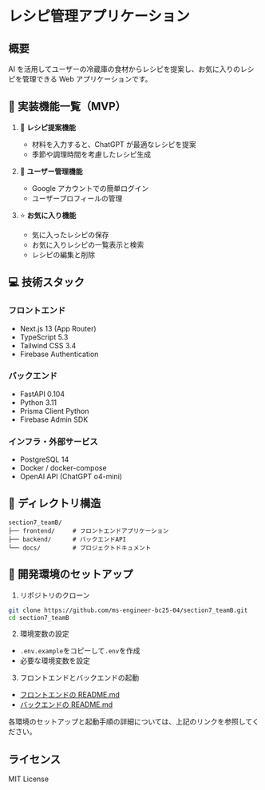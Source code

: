 # レシピ管理アプリケーション

## 概要

AI を活用してユーザーの冷蔵庫の食材からレシピを提案し、お気に入りのレシピを管理できる Web アプリケーションです。

## 🌟 実装機能一覧（MVP）

1. 🧂 **レシピ提案機能**

   - 材料を入力すると、ChatGPT が最適なレシピを提案
   - 季節や調理時間を考慮したレシピ生成

2. 👤 **ユーザー管理機能**
   - Google アカウントでの簡単ログイン
   - ユーザープロフィールの管理
3. ⭐ **お気に入り機能**
   - 気に入ったレシピの保存
   - お気に入りレシピの一覧表示と検索
   - レシピの編集と削除

## 💻 技術スタック

### フロントエンド

- Next.js 13 (App Router)
- TypeScript 5.3
- Tailwind CSS 3.4
- Firebase Authentication

### バックエンド

- FastAPI 0.104
- Python 3.11
- Prisma Client Python
- Firebase Admin SDK

### インフラ・外部サービス

- PostgreSQL 14
- Docker / docker-compose
- OpenAI API (ChatGPT o4-mini)

## 📂 ディレクトリ構造

```
section7_teamB/
├── frontend/     # フロントエンドアプリケーション
├── backend/      # バックエンドAPI
└── docs/         # プロジェクトドキュメント
```

## 🔧 開発環境のセットアップ

1. リポジトリのクローン

```bash
git clone https://github.com/ms-engineer-bc25-04/section7_teamB.git
cd section7_teamB
```

2. 環境変数の設定

- `.env.example`をコピーして`.env`を作成
- 必要な環境変数を設定

3. フロントエンドとバックエンドの起動

- [フロントエンドの README.md](./frontend/README.md)
- [バックエンドの README.md](./backend/README.md)

各環境のセットアップと起動手順の詳細については、上記のリンクを参照してください。

## ライセンス

MIT License
